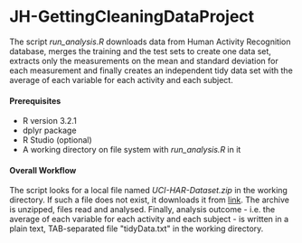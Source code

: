 # JH-GettingCleaningDataProject

The script *run_analysis.R* downloads data from Human Activity Recognition database, merges the training and the test sets to create one data set, extracts only the measurements on the mean and standard deviation for each measurement and finally creates an independent tidy data set with the average of each variable for each activity and each subject. 

#### Prerequisites
* R version 3.2.1
* dplyr package
* R Studio (optional)
* A working directory on file system with *run_analysis.R* in it

#### Overall Workflow
The script looks for a local file named *UCI-HAR-Dataset.zip* in the working directory.
If such a file does not exist, it downloads it from [link](https://d396qusza40orc.cloudfront.net/getdata%2Fprojectfiles%2FUCI%20HAR%20Dataset.zip).
The archive is unzipped, files read and analysed.
Finally, analysis outcome - i.e. the average of each variable for each activity and each subject - is written in a plain text, TAB-separated file "tidyData.txt" in the working directory.
